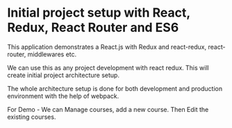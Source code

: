 # Initial project setup with React, Redux, React Router and ES6

This application demonstrates a React.js with Redux and react-redux, react-router, middlewares etc.

We can use this as any project development with react redux. This will create initial project architecture setup.

The whole architecture setup is done for both development and production environment with the help of webpack.

For Demo - We can Manage courses, add a new course. Then Edit the existing courses.

